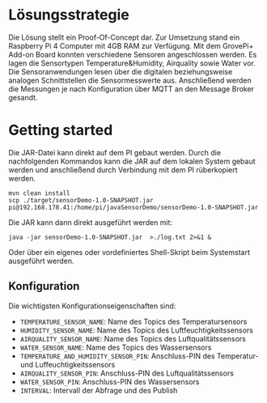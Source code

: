# Lösungsstrategie
Die Lösung stellt ein Proof-Of-Concept dar. Zur Umsetzung stand ein Raspberry Pi 4 Computer mit 4GB RAM zur Verfügung.
Mit dem GrovePi+ Add-on Board konnten verschiedene Sensoren angeschlossen werden.
Es lagen die Sensortypen Temperature&Humidity, Airquality sowie Water vor.
Die Sensoranwendungen lesen über die digitalen beziehungsweise analogen Schnittstellen die Sensormesswerte aus.
Anschließend werden die Messungen je nach Konfiguration über MQTT an den Message Broker gesandt.

# Getting started
Die JAR-Datei kann direkt auf dem PI gebaut werden. Durch die nachfolgenden Kommandos kann die JAR auf dem lokalen System gebaut werden
und anschließend durch Verbindung mit dem PI rüberkopiert werden.
````
mvn clean install
scp ./target/sensorDemo-1.0-SNAPSHOT.jar pi@192.168.178.41:/home/pi/javaSensorDemo/sensorDemo-1.0-SNAPSHOT.jar
````
Die JAR kann dann direkt ausgeführt werden mit:
````
java -jar sensorDemo-1.0-SNAPSHOT.jar  >./log.txt 2>&1 &
````
Oder über ein eigenes oder vordefiniertes Shell-Skript beim Systemstart ausgeführt werden. 

## Konfiguration
Die wichtigsten Konfigurationseigenschaften sind:
* `TEMPERATURE_SENSOR_NAME`: Name des Topics des Temperatursensors
* `HUMIDITY_SENSOR_NAME`: Name des Topics des Luftfeuchtigkeitssensors
* `AIRQUALITY_SENSOR_NAME`: Name des Topics des Luftqualitätssensors
* `WATER_SENSOR_NAME`: Name des Topics des Wassersensors
* `TEMPERATURE_AND_HUMIDITY_SENSOR_PIN`: Anschluss-PIN des Temperatur- und Luffeuchtigkeitssensors
* `AIRQUALITY_SENSOR_PIN`: Anschluss-PIN des Luftqualitätssensors
* `WATER_SENSOR_PIN`: Anschluss-PIN des Wassersensors
* `INTERVAL`: Intervall der Abfrage und des Publish

